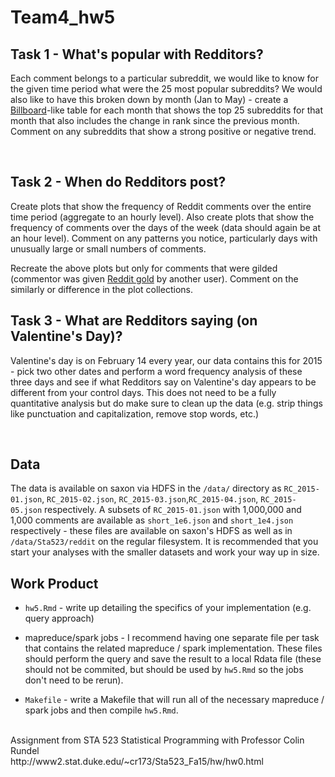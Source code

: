 # Team4_hw5

## Task 1 - What's popular with Redditors?

Each comment belongs to a particular subreddit, we would like to know for the given time period what were the 25 most popular subreddits? We would also like to have this broken down by month (Jan to May) - create a [Billboard](http://www.billboard.com/charts/hot-100)-like table for each month that shows the top 25 subreddits for that month that also includes the change in rank since the previous month. Comment on any subreddits that show a strong positive or negative trend.

<br/>

## Task 2 - When do Redditors post?

Create plots that show the frequency of Reddit comments over the entire time period (aggregate to an hourly level). Also create plots that show the frequency of comments over the days of the week (data should again be at an hour level). Comment on any patterns you notice, particularly days with unusually large or small numbers of comments.

Recreate the above plots but only for comments that were gilded (commentor was given [Reddit gold](https://www.reddit.com/gold/about) by another user). Comment on the similarly or difference in the plot collections.

## Task 3 - What are Redditors saying (on Valentine's Day)?

Valentine's day is on February 14 every year, our data contains this for 2015 - pick two other dates and perform a word frequency analysis of these three days and see if what Redditors say on Valentine's day appears to be different from your control days. This does not need to be a fully quantitative analysis but do make sure to clean up the data (e.g. strip things like punctuation and capitalization, remove stop words, etc.) 

<br/>


## Data

The data is available on saxon via HDFS in the `/data/` directory as `RC_2015-01.json`, `RC_2015-02.json`, `RC_2015-03.json`,`RC_2015-04.json`, `RC_2015-05.json` respectively. A subsets of `RC_2015-01.json` with 1,000,000 and 1,000 comments are available as `short_1e6.json` and `short_1e4.json` respectively - these files are available on saxon's HDFS as well as in `/data/Sta523/reddit` on the regular filesystem. It is recommended that you start your analyses with the smaller datasets and work your way up in size.


## Work Product

* `hw5.Rmd` - write up detailing the specifics of your implementation (e.g. query approach)

* mapreduce/spark jobs - I recommend having one separate file per task that contains the related mapreduce / spark implementation. These files should perform the query and save the result to a local Rdata file (these should not be commited, but should be used by `hw5.Rmd` so the jobs don't need to be rerun).

* `Makefile` - write a Makefile that will run all of the necessary mapreduce / spark jobs and then compile `hw5.Rmd`.
<br/>


<div style="text-align: left">
Assignment from STA 523 Statistical Programming with Professor Colin Rundel    
</div>   
<div style="text-align: left">
http://www2.stat.duke.edu/~cr173/Sta523_Fa15/hw/hw0.html 
</div>